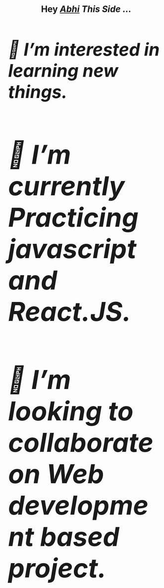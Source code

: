 <h1 align="center">Hey <a href="https://github.com/AbhiSingh58"><em>Abhi<em></a> This Side ...<h1>
<!-- <hr> -->
<div align="left">  
  <p>👀 I’m interested in learning new things.</p>
  <h2>🌱 I’m currently Practicing javascript and React.JS.</h2>
  <h2>💞️ I’m looking to collaborate on Web development based project.</h2>
</div>  

<!---
AbhiSingh58/AbhiSingh58 is a ✨ special ✨ repository because its `README.md` (this file) appears on your GitHub profile.
You can click the Preview link to take a look at your changes.
--->


<!-- <h1><em>Contact Me .. <em><h1> -->


